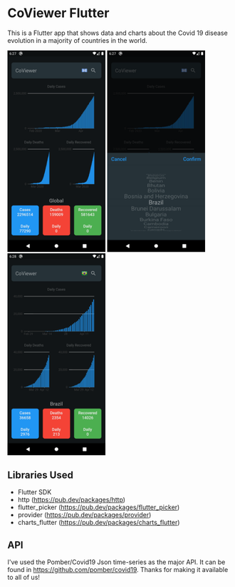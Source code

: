 # CoViewer Flutter

This is a Flutter app that shows data and charts about the Covid 19 disease evolution in a majority of countries in the world.

<img src="demo/Screenshot_1587331669.png" width="220"/>
<img src="demo/Screenshot_1587331676.png" width="220"/>
<img src="demo/Screenshot_1587331686.png" width="220"/>

## Libraries Used
- Flutter SDK
- http (https://pub.dev/packages/http)
- flutter_picker (https://pub.dev/packages/flutter_picker)
- provider (https://pub.dev/packages/provider)
- charts_flutter (https://pub.dev/packages/charts_flutter)


## API

I've used the Pomber/Covid19 Json time-series as the major API.
It can be found in https://github.com/pomber/covid19.
Thanks for making it available to all of us!
